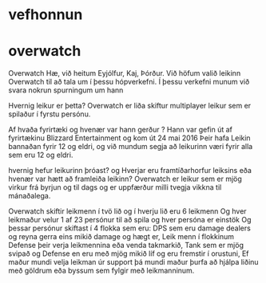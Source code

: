 # vefhonnun
# overwatch
Overwatch
Hæ, við heitum Eyjólfur, Kaj, Þórður.
Við höfum  valið leikinn Overwatch til að tala um í þessu hópverkefni.
Í þessu verkefni munum við  svara nokrun spurningum um hann

Hvernig leikur er þetta?
Overwatch er liða skiftur multiplayer leikur sem er spilaður í fyrstu persónu.

Af hvaða fyrirtæki og hvenær var hann gerður ?
Hann var gefin út af fyrirtækinu Blizzard Entertainment og kom út 24 mai 2016
Þeir hafa Leikin bannaðan fyrir 12 og eldri, og við mundum segja að leikurinn væri  fyrir alla sem eru 12 og eldri.

hvernig hefur leikurinn þróast? og Hverjar eru framtíðarhorfur leiksins eða hvenær var hætt að framleiða leikinn?
Overwatch er leikur sem er mjög virkur frá byrjun og til dags og er uppfærður milli tvegja vikkna til mánaðalega.


Overwatch skiftir leikmenn í tvö lið og í hverju lið eru 6 leikmenn
Og hver leikmaður velur 1 af 23 persónur til að spila og hver persóna er einstök
Og þessar persónur skiftast í 4 flokka sem eru:
DPS sem eru damage dealers og reyna gerra eins mikið damage og hægt er,
Leik menn í flokkinum Defense þeir verja leikmennina eða venda takmarkið,
Tank sem er mjög svipað og Defense en eru með mjög mikið líf og eru fremstir í orustuni,
Ef maður mundi velja leikman úr support þá mundi maður þurfa að hjálpa liðinu með göldrum eða byssum sem fylgir með leikmanninum.

